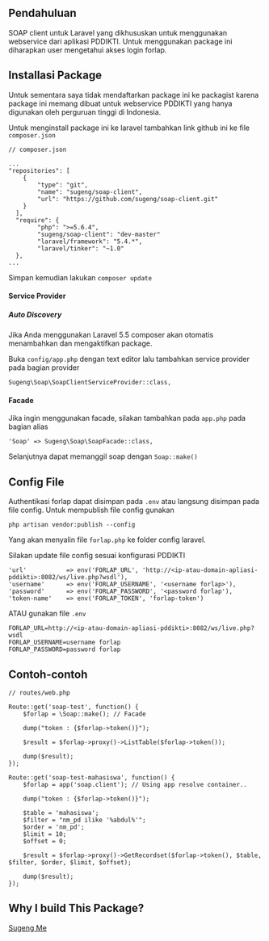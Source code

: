 ## Pendahuluan

SOAP client untuk Laravel yang dikhususkan untuk menggunakan webservice dari aplikasi PDDIKTI. Untuk menggunakan package ini diharapkan user mengetahui akses login forlap.

## Installasi Package

Untuk sementara saya tidak mendaftarkan package ini ke packagist karena package ini memang dibuat untuk webservice PDDIKTI yang hanya digunakan oleh perguruan tinggi di Indonesia. 

Untuk menginstall package ini ke laravel tambahkan link github ini ke file `composer.json`

```
// composer.json

...
"repositories": [
    {
        "type": "git",
        "name": "sugeng/soap-client",
        "url": "https://github.com/sugeng/soap-client.git"
    }
  ],
  "require": {
        "php": ">=5.6.4",
        "sugeng/soap-client": "dev-master"
        "laravel/framework": "5.4.*",
        "laravel/tinker": "~1.0"
  },
...

```

Simpan kemudian lakukan `composer update`

#### Service Provider

##### Auto Discovery
Jika Anda menggunakan Laravel 5.5 composer akan otomatis menambahkan dan mengaktifkan package.

Buka `config/app.php` dengan text editor lalu tambahkan service provider pada bagian provider

```
Sugeng\Soap\SoapClientServiceProvider::class,
```

#### Facade

Jika ingin menggunakan facade, silakan tambahkan pada `app.php` pada bagian alias

```
'Soap' => Sugeng\Soap\SoapFacade::class,
```

Selanjutnya dapat memanggil soap dengan `Soap::make()`

## Config File

Authentikasi forlap dapat disimpan pada `.env` atau langsung disimpan pada file config. Untuk mempublish file config gunakan

```
php artisan vendor:publish --config
```

Yang akan menyalin file `forlap.php` ke folder config laravel.

Silakan update file config sesuai konfigurasi PDDIKTI

```
'url'           => env('FORLAP_URL', 'http://<ip-atau-domain-apliasi-pddikti>:8082/ws/live.php?wsdl'),
'username'      => env('FORLAP_USERNAME', '<username forlap>'),
'password'      => env('FORLAP_PASSWORD', '<password forlap'),
'token-name'    => env('FORLAP_TOKEN', 'forlap-token')
```

ATAU gunakan file `.env`

```
FORLAP_URL=http://<ip-atau-domain-apliasi-pddikti>:8082/ws/live.php?wsdl
FORLAP_USERNAME=username forlap
FORLAP_PASSWORD=password forlap
```

## Contoh-contoh

```
// routes/web.php

Route::get('soap-test', function() {
    $forlap = \Soap::make(); // Facade

    dump("token : {$forlap->token()}");

    $result = $forlap->proxy()->ListTable($forlap->token());

    dump($result);
});
```

```
Route::get('soap-test-mahasiswa', function() {
    $forlap = app('soap.client'); // Using app resolve container..

    dump("token : {$forlap->token()}");

    $table = 'mahasiswa';
    $filter = "nm_pd ilike '%abdul%'";
    $order = 'nm_pd';
    $limit = 10;
    $offset = 0;

    $result = $forlap->proxy()->GetRecordset($forlap->token(), $table, $filter, $order, $limit, $offset);

    dump($result);
});

```

## Why I build This Package?

[Sugeng Me](https://sugeng.me/)

